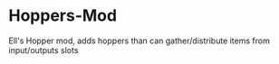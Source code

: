 # Hoppers-Mod
Ell's Hopper mod, adds hoppers than can gather/distribute items from input/outputs slots
